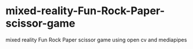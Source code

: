 # mixed-reality-Fun-Rock-Paper-scissor-game
mixed reality Fun Rock Paper scissor game using open cv and mediapipes
